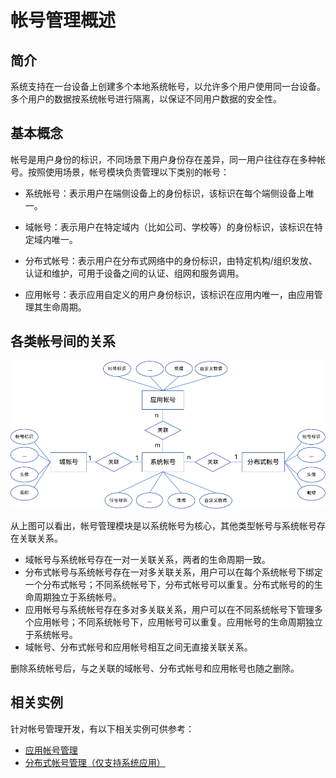 # 帐号管理概述

## 简介

系统支持在一台设备上创建多个本地系统帐号，以允许多个用户使用同一台设备。多个用户的数据按系统帐号进行隔离，以保证不同用户数据的安全性。

## 基本概念

帐号是用户身份的标识，不同场景下用户身份存在差异，同一用户往往存在多种帐号。按照使用场景，帐号模块负责管理以下类别的帐号：

- 系统帐号：表示用户在端侧设备上的身份标识，该标识在每个端侧设备上唯一。

- 域帐号：表示用户在特定域内（比如公司、学校等）的身份标识，该标识在特定域内唯一。

- 分布式帐号：表示用户在分布式网络中的身份标识，由特定机构/组织发放、认证和维护，可用于设备之间的认证、组网和服务调用。

- 应用帐号：表示应用自定义的用户身份标识，该标识在应用内唯一，由应用管理其生命周期。

## 各类帐号间的关系

![account_er](figures/account_er.png)

从上图可以看出，帐号管理模块是以系统帐号为核心，其他类型帐号与系统帐号存在关联关系。

- 域帐号与系统帐号存在一对一关联关系，两者的生命周期一致。
- 分布式帐号与系统帐号存在一对多关联关系，用户可以在每个系统帐号下绑定一个分布式帐号；不同系统帐号下，分布式帐号可以重复。分布式帐号的的生命周期独立于系统帐号。
- 应用帐号与系统帐号存在多对多关联关系，用户可以在不同系统帐号下管理多个应用帐号；不同系统帐号下，应用帐号可以重复。应用帐号的生命周期独立于系统帐号。
- 域帐号、分布式帐号和应用帐号相互之间无直接关联关系。

删除系统帐号后，与之关联的域帐号、分布式帐号和应用帐号也随之删除。

## 相关实例

针对帐号管理开发，有以下相关实例可供参考：

- [应用帐号管理](https://gitee.com/openharmony/applications_app_samples/tree/master/code/BasicFeature/Security/AppAccountManager)
- [分布式帐号管理（仅支持系统应用）](https://gitee.com/openharmony/applications_app_samples/tree/master/code/SystemFeature/DistributedAppDev/DistributedAccount)
